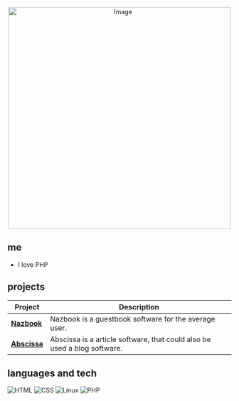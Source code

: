 <p align="center">
  <img src="https://github.com/user-attachments/assets/166667e6-a6c0-48b1-a696-98f9a88b291d" alt="Image" width="500">
</p>

## me

- I love PHP
## projects

| Project | Description |
|--------|-------------|
| [**Nazbook**](https://github.com/mr-ahner/nazbook) | Nazbook is a guestbook software for the average user. |
| [**Abscissa**](https://github.com/mr-ahner/abscissa) | Abscissa is a article software, that could also be used a blog software. |


## languages and tech

![HTML](https://img.shields.io/badge/-HTML-333?style=flat&logo=html5)
![CSS](https://img.shields.io/badge/-CSS-333?style=flat&logo=css3)
![Linux](https://img.shields.io/badge/-Linux-333?style=flat&logo=linux)
![PHP](https://img.shields.io/badge/-PHP-333?style=flat&logo=php)

